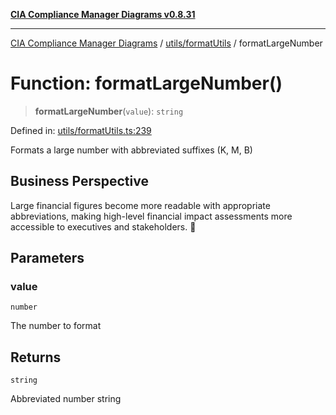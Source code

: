 [**CIA Compliance Manager Diagrams v0.8.31**](../../../README.md)

***

[CIA Compliance Manager Diagrams](../../../modules.md) / [utils/formatUtils](../README.md) / formatLargeNumber

# Function: formatLargeNumber()

> **formatLargeNumber**(`value`): `string`

Defined in: [utils/formatUtils.ts:239](https://github.com/Hack23/cia-compliance-manager/blob/85c025371255f412469ec0119911b7cb143a6212/src/utils/formatUtils.ts#L239)

Formats a large number with abbreviated suffixes (K, M, B)

## Business Perspective

Large financial figures become more readable with appropriate
abbreviations, making high-level financial impact assessments
more accessible to executives and stakeholders. 💼

## Parameters

### value

`number`

The number to format

## Returns

`string`

Abbreviated number string
